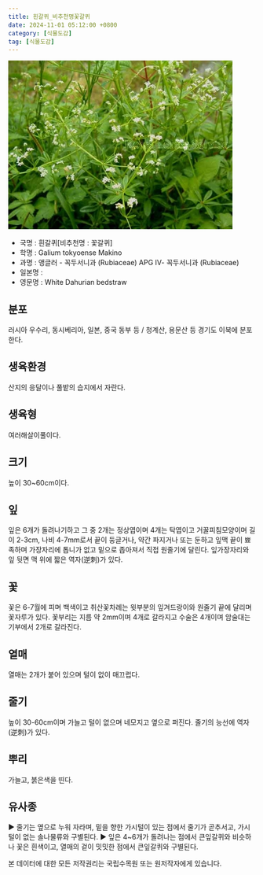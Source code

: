 ```yaml
---
title: 흰갈퀴_비추천명꽃갈퀴
date: 2024-11-01 05:12:00 +0800
category: [식물도감]
tag: [식물도감]
---
```




![흰갈퀴[비추천명 : 꽃갈퀴]](/assets/img/fileUpload/plants/basic/Rubiaceae/Galium/18024/1_th2.JPG)
- 국명 : 흰갈퀴[비추천명 : 꽃갈퀴]
- 학명 : Galium tokyoense Makino
- 과명 : 앵글러 - 꼭두서니과 (Rubiaceae) APG Ⅳ- 꼭두서니과 (Rubiaceae)
- 일본명 : 
- 영문명 : White Dahurian bedstraw


## 분포
러시아 우수리, 동시베리아, 일본, 중국 동부 등 / 청계산, 용문산 등 경기도 이북에 분포한다.
## 생육환경
산지의 응달이나 풀밭의 습지에서 자란다.
## 생육형
여러해살이풀이다.
## 크기
높이 30~60cm이다.
## 잎
잎은 6개가 돌려나기하고 그 중 2개는 정상엽이며 4개는 탁엽이고 거꿀피침모양이며 길이 2-3cm, 나비 4-7mm로서 끝이 둥글거나, 약간 파지거나 또는 둔하고 잎맥 끝이 뾰족하며 가장자리에 톱니가 없고 밑으로 좁아져서 직접 원줄기에 달린다. 잎가장자리와 잎 뒷면 맥 위에 짧은 역자(逆刺)가 있다.
## 꽃
꽃은 6-7월에 피며 백색이고 취산꽃차례는 윗부분의 잎겨드랑이와 원줄기 끝에 달리며 꽃자루가 있다. 꽃부리는 지름 약 2mm이며 4개로 갈라지고 수술은 4개이며 암술대는 기부에서 2개로 갈라진다.
## 열매
열매는 2개가 붙어 있으며 털이 없이 매끄럽다.
## 줄기
높이 30-60cm이며 가늘고 털이 없으며 네모지고 옆으로 퍼진다. 줄기의 능선에 역자(逆刺)가 있다.
## 뿌리
가늘고, 붉은색을 띤다. 
## 유사종
▶ 줄기는 옆으로 누워 자라며, 밑을 향한 가시털이 있는 점에서 줄기가 곧추서고, 가시털이 없는 솔나물류와 구별된다.
▶ 잎은 4~6개가 돌려나는 점에서 큰잎갈퀴와 비슷하나 꽃은 흰색이고, 열매의 겉이 밋밋한 점에서 큰잎갈퀴와 구별된다. 






본 데이터에 대한 모든 저작권리는 국립수목원 또는 원저작자에게 있습니다.
